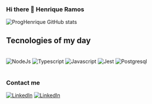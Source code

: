 ### Hi there 👋 Henrique Ramos


![ProgHenrique GitHub stats](https://github-readme-stats.vercel.app/api?username=ProgHenrique&show_icons=true&theme=radical)

## Tecnologies of my day

<div style="display: inline_block"><br/>
  <img align="center" alt="NodeJs" src="https://img.shields.io/badge/Node.js-43853D?style=for-the-badge&logo=node.js&logoColor=white"/>
  <img align="center" alt="Typescript" src="https://img.shields.io/badge/TypeScript-007ACC?style=for-the-badge&logo=typescript&logoColor=white"/>
  <img align="center" alt="Javascript" src="https://img.shields.io/badge/JavaScript-F7DF1E?style=for-the-badge&logo=javascript&logoColor=black"/>
  <img align="center" alt="Jest" src="https://img.shields.io/badge/-jest-%23C21325?style=for-the-badge&logo=jest&logoColor=white"/>
  <img align="center" alt="Postgresql" src="https://img.shields.io/badge/PostgreSQL-316192?style=for-the-badge&logo=postgresql&logoColor=white"/>
</div><br/>

### Contact me 

[![LinkedIn](https://img.shields.io/badge/LinkedIn-0077B5?style=for-the-badge&logo=linkedin&logoColor=white)](https://www.linkedin.com/in/henrique-ramos-24637a184/)
[![LinkedIn](https://img.shields.io/badge/Gmail-D14836?style=for-the-badge&logo=gmail&logoColor=white)](mailto:henrique123187@gmail.com?subject=Hello%20I%20see%20your%20github%20profile)
